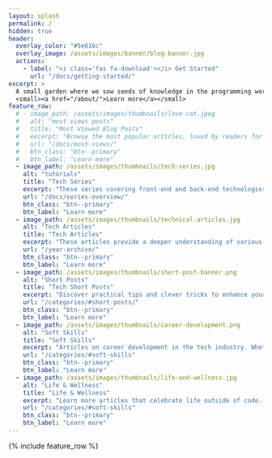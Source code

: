 ```yaml
---
layout: splash
permalink: /
hidden: true
header:
  overlay_color: "#5e616c"
  overlay_image: /assets/images/banner/blog-banner.jpg
  actions:
    - label: "<i class='fas fa-download'></i> Get Started"
      url: "/docs/getting-started/"
excerpt: >
  A small garden where we sow seeds of knowledge in the programming world.<br />
  <small><a href="/about/">Learn more</a></small>
feature_row:
  # - image_path: /assets/images/thumbnails/love-cat.jpeg
  #   alt: "most views posts"
  #   title: "Most Viewed Blog Posts"
  #   excerpt: "Browse the most popular articles, loved by readers for their insights and practical value. These high-traffic posts cover a range of topics that resonate with the tech community."
  #   url: "/docs/most-views/"
  #   btn_class: "btn--primary"
  #   btn_label: "Learn more"
  - image_path: /assets/images/thumbnails/tech-series.jpg
    alt: "tutorials"
    title: "Tech Series"
    excerpt: "These series covering front-end and back-end technologies. Whether you’re working with JavaScript frameworks like React or backend solutions like Django and AWS, these posts are aimed at providing clear and actionable guidance."
    url: "/docs/series-overview/"
    btn_class: "btn--primary"
    btn_label: "Learn more"
  - image_path: /assets/images/thumbnails/technical-articles.jpg
    alt: "Tech Articles"
    title: "Tech Articles"
    excerpt: "These articles provide a deeper understanding of various programming topics. Whether you’re looking to understand the inner workings of a JavaScript framework or the intricacies of a programming language, these articles are for you."
    url: "/year-archive/"
    btn_class: "btn--primary"
    btn_label: "Learn more"
  - image_path: /assets/images/thumbnails/short-post-banner.png
    alt: "Short Posts"
    title: "Tech Short Posts"
    excerpt: "Discover practical tips and clever tricks to enhance your productivity and streamline your workflow. From debugging techniques to time-saving shortcuts, these articles help you work smarter and solve technical challenges more efficiently."
    url: "/categories/#short-posts/"
    btn_class: "btn--primary"
    btn_label: "Learn more"
  - image_path: /assets/images/thumbnails/career-development.png
    alt: "Soft Skills"
    title: "Soft Skills"
    excerpt: "Articles on career development in the tech industry. Whether you’re looking to break into the tech industry or advance your career, these articles are aimed at providing actionable advice to help you achieve your goals."
    url: "/categories/#soft-skills"
    btn_class: "btn--primary"
    btn_label: "Learn more"
  - image_path: /assets/images/thumbnails/life-and-wellness.jpg
    alt: "Life & Wellness"
    title: "Life & Wellness"
    excerpt: "Learn more articles that celebrate life outside of code. From personal growth and wellness tips to stories of resilience and work-life balance, this section offers inspiration to nurture a beautiful life alongside your career."
    url: "/categories/#soft-skills"
    btn_class: "btn--primary"
    btn_label: "Learn more"
---
```


{% include feature_row %}
